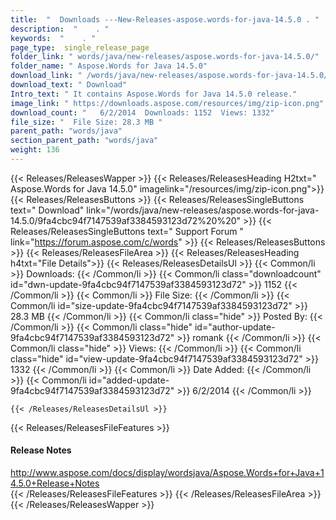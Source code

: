 ```yaml
---
title:  "  Downloads ---New-Releases-aspose.words-for-java-14.5.0 . " 
description:  "    . " 
keywords:  "    . " 
page_type:  single_release_page
folder_link: " words/java/new-releases/aspose.words-for-java-14.5.0/"
folder_name: " Aspose.Words for Java 14.5.0"
download_link: " /words/java/new-releases/aspose.words-for-java-14.5.0/9fa4cbc94f7147539af3384593123d72"
download_text: " Download"
Intro_text: " It contains Aspose.Words for Java 14.5.0 release."
image_link: " https://downloads.aspose.com/resources/img/zip-icon.png"
download_count: "   6/2/2014  Downloads: 1152  Views: 1332"
file_size: "  File Size: 28.3 MB "
parent_path: "words/java"
section_parent_path: "words/java"
weight: 136 
---
```


{{< Releases/ReleasesWapper >}}
  {{< Releases/ReleasesHeading H2txt=" Aspose.Words for Java 14.5.0" imagelink="/resources/img/zip-icon.png">}}
  {{< Releases/ReleasesButtons >}}
    {{< Releases/ReleasesSingleButtons text=" Download" link="/words/java/new-releases/aspose.words-for-java-14.5.0/9fa4cbc94f7147539af3384593123d72%20%20" >}}
    {{< Releases/ReleasesSingleButtons text=" Support Forum " link="https://forum.aspose.com/c/words" >}}
  {{< Releases/ReleasesButtons >}}
  {{< Releases/ReleasesFileArea >}}
    {{< Releases/ReleasesHeading h4txt="File Details">}}
    {{< Releases/ReleasesDetailsUl >}}
            {{< Common/li  >}} Downloads: {{< /Common/li >}} 
      {{< Common/li class="downloadcount" id="dwn-update-9fa4cbc94f7147539af3384593123d72" >}} 1152 {{< /Common/li >}} 
      {{< Common/li  >}} File Size: {{< /Common/li >}} 
      {{< Common/li id="size-update-9fa4cbc94f7147539af3384593123d72" >}} 28.3 MB {{< /Common/li >}} 
      {{< Common/li  class="hide" >}} Posted By: {{< /Common/li >}} 
      {{< Common/li class="hide" id="author-update-9fa4cbc94f7147539af3384593123d72" >}} romank {{< /Common/li >}} 
      {{< Common/li class="hide"  >}} Views: {{< /Common/li >}} 
      {{< Common/li class="hide" id="view-update-9fa4cbc94f7147539af3384593123d72" >}} 1332 {{< /Common/li >}} 
      {{< Common/li  >}} Date Added: {{< /Common/li >}} 
      {{< Common/li id="added-update-9fa4cbc94f7147539af3384593123d72" >}} 6/2/2014 {{< /Common/li >}} 

    {{< /Releases/ReleasesDetailsUl >}}

  {{< Releases/ReleasesFileFeatures >}}
      <h4>Release Notes</h4><div><a href="http://www.aspose.com/docs/display/wordsjava/Aspose.Words+for+Java+14.5.0+Release+Notes">http://www.aspose.com/docs/display/wordsjava/Aspose.Words+for+Java+14.5.0+Release+Notes</a></div>
  {{< /Releases/ReleasesFileFeatures >}}
 {{< /Releases/ReleasesFileArea >}}
{{< /Releases/ReleasesWapper >}}


